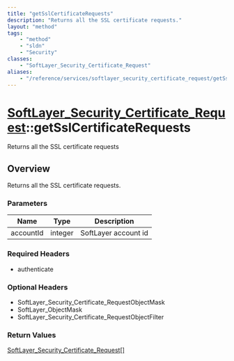 ```yaml
---
title: "getSslCertificateRequests"
description: "Returns all the SSL certificate requests."
layout: "method"
tags:
    - "method"
    - "sldn"
    - "Security"
classes:
    - "SoftLayer_Security_Certificate_Request"
aliases:
    - "/reference/services/softlayer_security_certificate_request/getSslCertificateRequests"
---
```

# [SoftLayer_Security_Certificate_Request](/reference/services/SoftLayer_Security_Certificate_Request)::getSslCertificateRequests

Returns all the SSL certificate requests


## Overview 
Returns all the SSL certificate requests. 

### Parameters 
|Name | Type | Description |
| --- | --- | --- |
|accountId| integer| SoftLayer account id|


### Required Headers
* authenticate

### Optional Headers
* SoftLayer_Security_Certificate_RequestObjectMask
* SoftLayer_ObjectMask
* SoftLayer_Security_Certificate_RequestObjectFilter

### Return Values
<a href='/reference/datatypes/SoftLayer_Security_Certificate_Request'>SoftLayer_Security_Certificate_Request[] </a>

